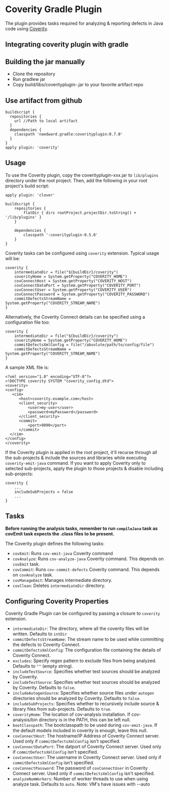 # Coverity Gradle Plugin

The plugin provides tasks required for analyzing & reporting defects in Java code using [Coverity](http://www.coverity.com/).

## Integrating coverity plugin with gradle
Building the jar manually
-------------------------
* Clone the repository
* Run gradlew jar
* Copy build/libs/coverityplugin-<version>.jar to your favorite artifact repo

Use artifact from github
------------------------

    buildscript {
      repositories {
        url //Path to local artifact
      }
      dependencies {
        classpath 'naedward.gradle:coverityplugin:0.7.0'
      }
    }
    apply plugin: 'coverity'

## Usage

To use the Coverity plugin, copy the coverityplugin-xxx.jar to `lib/plugins` directory under the root project. Then, add the following in your root project's build script:

    apply plugin: 'clover'

    buildscript {
        repositories {
            flatDir { dirs rootProject.projectDir.toString() + '/lib/plugins' }
        }

        dependencies {
            classpath ':coverityplugin-0.5.0'
        }
    }


Coverity tasks can be configured using `coverity` extension. Typical usage will be:

    coverity {
        intermediateDir = file("${buildDir}/coverity")
        coverityHome = System.getProperty("COVERITY_HOME")
        covConnectHost = System.getProperty("COVERITY_HOST")
        covConnectDataPort = System.getProperty("COVERITY_PORT")
        covConnectUser = System.getProperty("COVERITY_USER")
        covConnectPassword = System.getProperty("COVERITY_PASSWORD")
        commitDefectsStreamName = System.getProperty("COVERITY_STREAM_NAME")
    }

Alternatively, the Coverity Connect details can be specified using a configuration file too:

    coverity {
        intermediateDir = file("${buildDir}/coverity")
        coverityHome = System.getProperty("COVERITY_HOME")
        commitDefectsXmlConfig = file("/absolute/path/to/config/file")
        commitDefectsStreamName = System.getProperty("COVERITY_STREAM_NAME")
    }

A sample XML file is:

    <?xml version="1.0" encoding="UTF-8"?>
    <!DOCTYPE coverity SYSTEM "coverity_config.dtd">
    <coverity>
    <config>
       <cim>
          <host>coverity.example.com</host>
          <client_security>
              <user>my-user</user>
              <password>myPassword</password>
          </client_security>
          <commit>
              <port>9090</port>
          </commit>
      </cim>
    </config>
    </coverity>


If the Coverity plugin is applied in the root project, it'll recurse through all the sub-projects & include the sources
and libraries while executing `coverity-emit-java` command. If you want to apply Coverity only to selected sub-projects,
apply the plugin to those projects & disable including sub-projects:

    coverity {
        ...
        includeSubProjects = false
        ...
    }

## Tasks

**Before running the analysis tasks, remember to run `compileJava` task as covEmit task expects the .class files to be present.**

The Coverity plugin defines the following tasks:

* `covEmit`: Runs `cov-emit-java` Coverity command
* `covAnalyze`: Runs `cov-analyze-java` Coverity command. This depends on `covEmit` task.
* `covCommit`: Runs `cov-commit-defects` Coverity command. This depends on `covAnalyze` task.
* `covManageEmit`: Manages intermediate directory.
* `covClean`: Deletes `intermediateDir` directory.

## Configuring Coverity Properties

Coverity Gradle Plugin can be configured by passing a closure to `coverity` extension.

* `intermediateDir`: The directory, where all the coverity files will be written. Defaults to `intDir`
* `commitDefectsStreamName`: The stream name to be used while committing the defects to Coverity Connect.
* `commitDefectsXmlConfig`: The configuration file containing the details of Coverity Connect.
* `excludes`: Specify regex pattern to exclude files from being analyzed. Defaults to `""` (empty string).
* `includeTestSource`: Specifies whether test sources should be analyzed by Coverity.
* `includeTestSource`: Specifies whether test sources should be analyzed by Coverity. Defaults to `false`.
* `includeAutogenSource`: Specifies whether source files under `autogen` directories should be analyzed by Coverity.
 Defaults to `false`.
* `includeSubProjects`: Specifies whether to recursively include source & library files from sub-projects.
 Defaults to `true`.
* `coverityHome`: The location of cov-analysis installation. If cov-analysis/bin directory is in the PATH,
 this can be left null.
* `bootClasspath`: The bootclasspath to be used during `cov-emit-java`. If the default models included in
 coverity is enough, leave this null.
* `covConnectHost`: The hostname/IP Address of Coverity Connect server. Used only if `commitDefectsXmlConfig` isn't specified.
* `covConnectDataPort`: The datport of Coverity Connect server. Used only if `commitDefectsXmlConfig` isn't specified.
* `covConnectUser`: The username in Coverity Connect server. Used only if `commitDefectsXmlConfig` isn't specified.
* `covConnectPassword`: The password of `covConnectUser` in Coverity Connect server. Used only if `commitDefectsXmlConfig` isn't specified.
* `analyzeNumWorkers`: Number of worker threads to use when using analyze task. Defaults to `auto`. Note: VM's have issues with --auto
